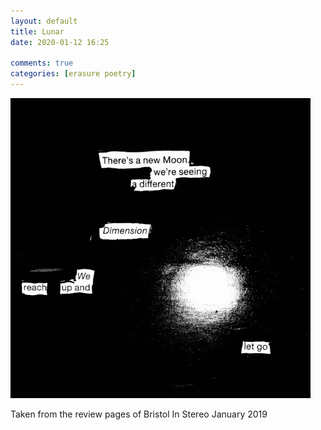 ```yaml
---  
layout: default  
title: Lunar  
date: 2020-01-12 16:25  
  
comments: true  
categories: [erasure poetry]  
---  
```

<img src="/assets/images/articles/lunar.jpeg" class="responsive"><br>

Taken from the review pages of Bristol In Stereo January 2019  
